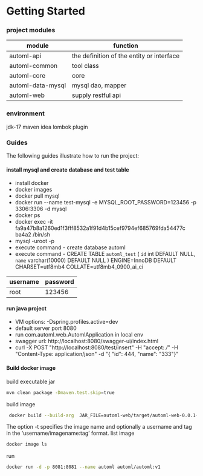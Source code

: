 # Getting Started

### project modules

| module   | function                                    |
| --------------------------- | ---------------------------------------- |
|automl-api|the definition of the entity or interface|
|automl-common|tool class|
|automl-core|core|
|automl-data-mysql|mysql dao, mapper|
|automl-web|supply restful api|

### environment

jdk-17
maven
idea
lombok plugin

### Guides

The following guides illustrate how to run the project:

#### install mysql and create database and test table

* install docker
* docker images
* docker pull mysql
* docker run --name test-mysql -e MYSQL_ROOT_PASSWORD=123456 -p 3306:3306 -d mysql
* docker ps
* docker exec -it fa9a47b8a1260ed1f3fff8532a1f91d4b15cef9794ef685769fda54477c ba4a2 /bin/sh
* mysql -uroot -p
* execute command - create database automl
* execute command - CREATE TABLE `automl_test` (
  `id` int DEFAULT NULL,
  `name` varchar(10000) DEFAULT NULL
  ) ENGINE=InnoDB DEFAULT CHARSET=utf8mb4 COLLATE=utf8mb4_0900_ai_ci

| username   | password                                    |
| --------------------------- | ---------------------------------------- |
|root|123456|

#### run java project

* VM options: -Dspring.profiles.active=dev
* default server port 8080
* run com.automl.web.AutomlApplication in local env
* swagger url: http://localhost:8080/swagger-ui/index.html
* curl -X POST "http://localhost:8080/test/insert" -H "accept: */*" -H "Content-Type: application/json" -d "{ \"id\":
  444, \"name\": \"333\"}"

#### Build docker image

build executable jar
```bash
mvn clean package -Dmaven.test.skip=true
```

build image
```bash
 docker build --build-arg  JAR_FILE=automl-web/target/automl-web-0.0.1-SNAPSHOT.jar -t automl/automl:v1 .
```
The option -t specifies the image name and optionally a username and tag in the ‘username/imagename:tag’ format.
list  image
```bash
docker image ls
```
run
```bash
docker run -d -p 8081:8081 --name automl automl/automl:v1
```
